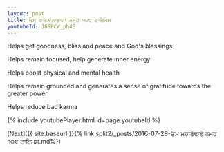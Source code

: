 ```yaml
---
layout: post
title: ਓਮ ਰਾਤਨਾਨਾਭਾਯਾ ਨਮਹ ੧੦੮ ਟਾਇਮਸ
youtubeId: JGSPCW_ph4E
---
```

 
 
Helps get goodness, bliss and peace and God's blessings
 
Helps remain focused, help generate inner energy 
 
Helps boost physical and mental health 
 
Helps remain grounded and generates a sense of gratitude towards the greater power 
 
Helps reduce bad karma
 
 
 
 


{% include youtubePlayer.html id=page.youtubeId %}
 
[Next]({{ site.baseurl }}{% link  split2/_posts/2016-07-28-ਓਮ ਮਹਾਬੁੱਢਾਏ ਨਮਹ ੧੦੮ ਟਾਇਮਸ.md%})
 
